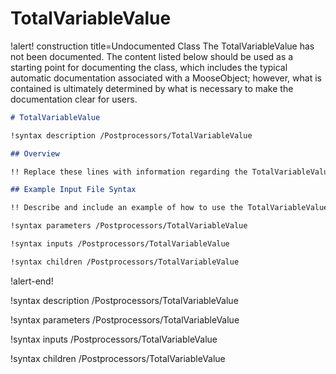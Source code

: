 # TotalVariableValue

!alert! construction title=Undocumented Class
The TotalVariableValue has not been documented. The content listed below should be used as a starting point for
documenting the class, which includes the typical automatic documentation associated with a
MooseObject; however, what is contained is ultimately determined by what is necessary to make the
documentation clear for users.

```markdown
# TotalVariableValue

!syntax description /Postprocessors/TotalVariableValue

## Overview

!! Replace these lines with information regarding the TotalVariableValue object.

## Example Input File Syntax

!! Describe and include an example of how to use the TotalVariableValue object.

!syntax parameters /Postprocessors/TotalVariableValue

!syntax inputs /Postprocessors/TotalVariableValue

!syntax children /Postprocessors/TotalVariableValue
```
!alert-end!

!syntax description /Postprocessors/TotalVariableValue

!syntax parameters /Postprocessors/TotalVariableValue

!syntax inputs /Postprocessors/TotalVariableValue

!syntax children /Postprocessors/TotalVariableValue

